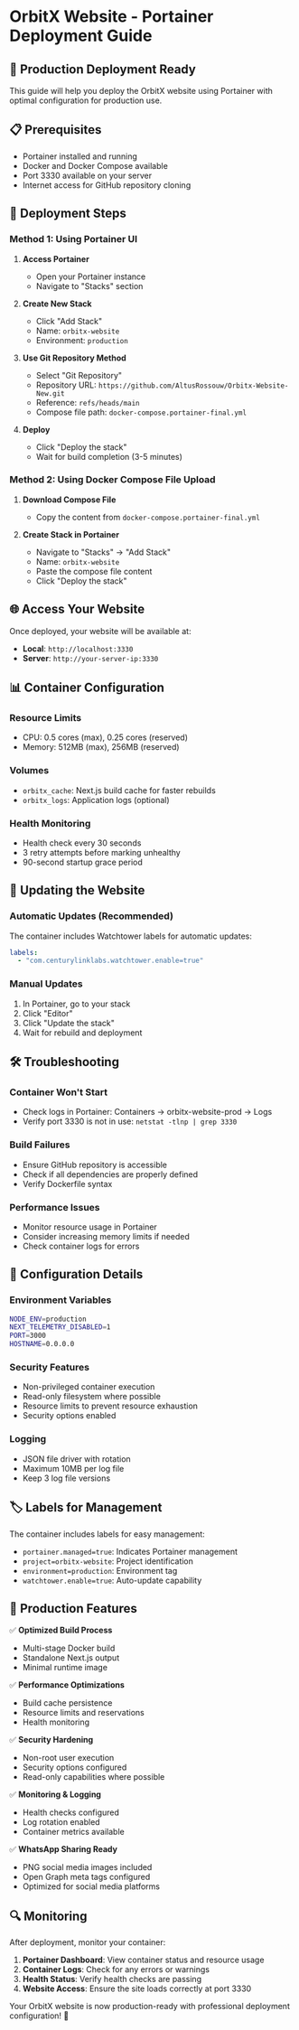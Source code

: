 # OrbitX Website - Portainer Deployment Guide

## 🚀 **Production Deployment Ready**

This guide will help you deploy the OrbitX website using Portainer with optimal configuration for production use.

## 📋 **Prerequisites**

- Portainer installed and running
- Docker and Docker Compose available
- Port 3330 available on your server
- Internet access for GitHub repository cloning

## 🔧 **Deployment Steps**

### **Method 1: Using Portainer UI**

1. **Access Portainer**
   - Open your Portainer instance
   - Navigate to "Stacks" section

2. **Create New Stack**
   - Click "Add Stack"
   - Name: `orbitx-website`
   - Environment: `production`

3. **Use Git Repository Method**
   - Select "Git Repository"
   - Repository URL: `https://github.com/AltusRossouw/Orbitx-Website-New.git`
   - Reference: `refs/heads/main`
   - Compose file path: `docker-compose.portainer-final.yml`

4. **Deploy**
   - Click "Deploy the stack"
   - Wait for build completion (3-5 minutes)

### **Method 2: Using Docker Compose File Upload**

1. **Download Compose File**
   - Copy the content from `docker-compose.portainer-final.yml`

2. **Create Stack in Portainer**
   - Navigate to "Stacks" → "Add Stack"
   - Name: `orbitx-website`
   - Paste the compose file content
   - Click "Deploy the stack"

## 🌐 **Access Your Website**

Once deployed, your website will be available at:
- **Local**: `http://localhost:3330`
- **Server**: `http://your-server-ip:3330`

## 📊 **Container Configuration**

### **Resource Limits**
- CPU: 0.5 cores (max), 0.25 cores (reserved)
- Memory: 512MB (max), 256MB (reserved)

### **Volumes**
- `orbitx_cache`: Next.js build cache for faster rebuilds
- `orbitx_logs`: Application logs (optional)

### **Health Monitoring**
- Health check every 30 seconds
- 3 retry attempts before marking unhealthy
- 90-second startup grace period

## 🔄 **Updating the Website**

### **Automatic Updates (Recommended)**
The container includes Watchtower labels for automatic updates:
```yaml
labels:
  - "com.centurylinklabs.watchtower.enable=true"
```

### **Manual Updates**
1. In Portainer, go to your stack
2. Click "Editor" 
3. Click "Update the stack"
4. Wait for rebuild and deployment

## 🛠 **Troubleshooting**

### **Container Won't Start**
- Check logs in Portainer: Containers → orbitx-website-prod → Logs
- Verify port 3330 is not in use: `netstat -tlnp | grep 3330`

### **Build Failures**
- Ensure GitHub repository is accessible
- Check if all dependencies are properly defined
- Verify Dockerfile syntax

### **Performance Issues**
- Monitor resource usage in Portainer
- Consider increasing memory limits if needed
- Check container logs for errors

## 📝 **Configuration Details**

### **Environment Variables**
```bash
NODE_ENV=production
NEXT_TELEMETRY_DISABLED=1
PORT=3000
HOSTNAME=0.0.0.0
```

### **Security Features**
- Non-privileged container execution
- Read-only filesystem where possible
- Resource limits to prevent resource exhaustion
- Security options enabled

### **Logging**
- JSON file driver with rotation
- Maximum 10MB per log file
- Keep 3 log file versions

## 🏷 **Labels for Management**
The container includes labels for easy management:
- `portainer.managed=true`: Indicates Portainer management
- `project=orbitx-website`: Project identification
- `environment=production`: Environment tag
- `watchtower.enable=true`: Auto-update capability

## 🌟 **Production Features**

✅ **Optimized Build Process**
- Multi-stage Docker build
- Standalone Next.js output
- Minimal runtime image

✅ **Performance Optimizations**
- Build cache persistence
- Resource limits and reservations
- Health monitoring

✅ **Security Hardening**
- Non-root user execution
- Security options configured
- Read-only capabilities where possible

✅ **Monitoring & Logging**
- Health checks configured
- Log rotation enabled
- Container metrics available

✅ **WhatsApp Sharing Ready**
- PNG social media images included
- Open Graph meta tags configured
- Optimized for social media platforms

## 🔍 **Monitoring**

After deployment, monitor your container:
1. **Portainer Dashboard**: View container status and resource usage
2. **Container Logs**: Check for any errors or warnings
3. **Health Status**: Verify health checks are passing
4. **Website Access**: Ensure the site loads correctly at port 3330

Your OrbitX website is now production-ready with professional deployment configuration! 🎉
